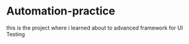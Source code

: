 # Automation-practice
this is the project where i learned about to advanced framework for UI Testing

